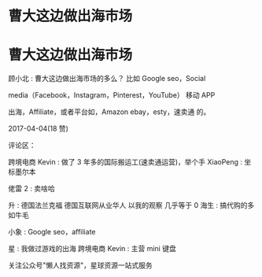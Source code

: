 # 曹大这边做出海市场

# 曹大这边做出海市场

顾小北 : 曹大这边做出海市场的多么？ 比如 Google seo，Social

media（Facebook，Instagram，Pinterest，YouTube） 移动 APP

出海，Affiliate，或者平台如，Amazon ebay，esty，速卖通 的。

2017-04-04(18 赞)

评论区：

跨境电商 Kevin : 做了 3 年多的国际搬运工(速卖通运营)，举个手 XiaoPeng : 坐标墨尔本

佬雷 2 : 卖啥哈

升 : 德国法兰克福 德国互联网从业华人 以我的观察 几乎等于 0 海生 : 搞代购的多如牛毛

小象 : Google seo，affiliate

星 : 我做过游戏的出海 跨境电商 Kevin : 主营 mini 键盘

关注公众号"懒人找资源"，星球资源一站式服务